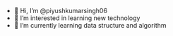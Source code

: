- 👋 Hi, I’m @piyushkumarsingh06
- 👀 I’m interested in learning new technology
- 🌱 I’m currently learning  data structure and algorithm
